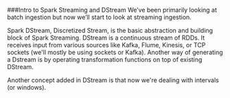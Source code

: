 ###Intro to Spark Streaming and DStream
We’ve been primarily looking at batch ingestion but now we’ll start to look at streaming ingestion.

Spark DStream, Discretized Stream, is the basic abstraction and building block of Spark Streaming. DStream is a continuous stream of RDDs. It receives input from various sources like Kafka, Flume, Kinesis, or TCP sockets (we'll mostly be using sockets or Kafka). Another way of generating a Dstream is by operating transformation functions on top of existing DStream.

Another concept added in DStream is that now we're dealing with intervals (or windows).